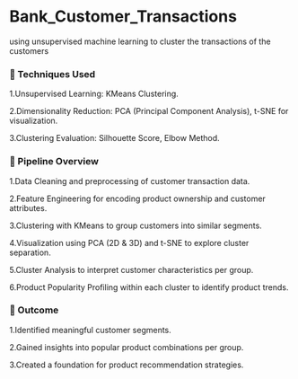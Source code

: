 # Bank_Customer_Transactions
using unsupervised machine learning to cluster the transactions of the customers 

### 🧰 Techniques Used
1.Unsupervised Learning: KMeans Clustering.

2.Dimensionality Reduction: PCA (Principal Component Analysis), t-SNE for visualization.

3.Clustering Evaluation: Silhouette Score, Elbow Method.

### 🧱 Pipeline Overview
1.Data Cleaning and preprocessing of customer transaction data.

2.Feature Engineering for encoding product ownership and customer attributes.

3.Clustering with KMeans to group customers into similar segments.

4.Visualization using PCA (2D & 3D) and t-SNE to explore cluster separation.

5.Cluster Analysis to interpret customer characteristics per group.

6.Product Popularity Profiling within each cluster to identify product trends.

### 🎯 Outcome
1.Identified meaningful customer segments.

2.Gained insights into popular product combinations per group.

3.Created a foundation for product recommendation strategies.
